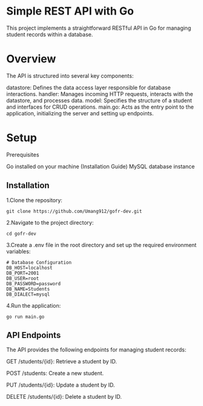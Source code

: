 
# Simple REST API with Go

This project implements a straightforward RESTful API in Go for managing student records within a database.

# Overview

The API is structured into several key components:

datastore: Defines the data access layer responsible for database interactions.
handler: Manages incoming HTTP requests, interacts with the datastore, and processes data.
model: Specifies the structure of a student and interfaces for CRUD operations.
main.go: Acts as the entry point to the application, initializing the server and setting up endpoints.

# Setup
Prerequisites

Go installed on your machine (Installation Guide)
MySQL database instance






## Installation

1.Clone the repository:


```
git clone https://github.com/Umang912/gofr-dev.git

```
2.Navigate to the project directory:

```
cd gofr-dev

```
 
3.Create a .env file in the root directory and set up the required environment variables:

```
# Database Configuration
DB_HOST=localhost
DB_PORT=2001
DB_USER=root
DB_PASSWORD=password
DB_NAME=Students
DB_DIALECT=mysql

```

4.Run the application:

```
go run main.go

```

## API Endpoints

The API provides the following endpoints for managing student records:

GET /students/{id}: Retrieve a student by ID.

POST /students: Create a new student.

PUT /students/{id}: Update a student by ID.

DELETE /students/{id}: Delete a student by ID.
